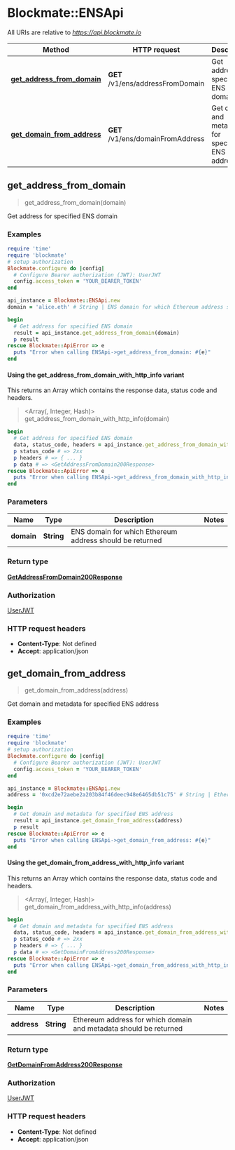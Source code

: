 # Blockmate::ENSApi

All URIs are relative to *https://api.blockmate.io*

| Method | HTTP request | Description |
| ------ | ------------ | ----------- |
| [**get_address_from_domain**](ENSApi.md#get_address_from_domain) | **GET** /v1/ens/addressFromDomain | Get address for specified ENS domain |
| [**get_domain_from_address**](ENSApi.md#get_domain_from_address) | **GET** /v1/ens/domainFromAddress | Get domain and metadata for specified ENS address |


## get_address_from_domain

> <GetAddressFromDomain200Response> get_address_from_domain(domain)

Get address for specified ENS domain

### Examples

```ruby
require 'time'
require 'blockmate'
# setup authorization
Blockmate.configure do |config|
  # Configure Bearer authorization (JWT): UserJWT
  config.access_token = 'YOUR_BEARER_TOKEN'
end

api_instance = Blockmate::ENSApi.new
domain = 'alice.eth' # String | ENS domain for which Ethereum address should be returned

begin
  # Get address for specified ENS domain
  result = api_instance.get_address_from_domain(domain)
  p result
rescue Blockmate::ApiError => e
  puts "Error when calling ENSApi->get_address_from_domain: #{e}"
end
```

#### Using the get_address_from_domain_with_http_info variant

This returns an Array which contains the response data, status code and headers.

> <Array(<GetAddressFromDomain200Response>, Integer, Hash)> get_address_from_domain_with_http_info(domain)

```ruby
begin
  # Get address for specified ENS domain
  data, status_code, headers = api_instance.get_address_from_domain_with_http_info(domain)
  p status_code # => 2xx
  p headers # => { ... }
  p data # => <GetAddressFromDomain200Response>
rescue Blockmate::ApiError => e
  puts "Error when calling ENSApi->get_address_from_domain_with_http_info: #{e}"
end
```

### Parameters

| Name | Type | Description | Notes |
| ---- | ---- | ----------- | ----- |
| **domain** | **String** | ENS domain for which Ethereum address should be returned |  |

### Return type

[**GetAddressFromDomain200Response**](GetAddressFromDomain200Response.md)

### Authorization

[UserJWT](../README.md#UserJWT)

### HTTP request headers

- **Content-Type**: Not defined
- **Accept**: application/json


## get_domain_from_address

> <GetDomainFromAddress200Response> get_domain_from_address(address)

Get domain and metadata for specified ENS address

### Examples

```ruby
require 'time'
require 'blockmate'
# setup authorization
Blockmate.configure do |config|
  # Configure Bearer authorization (JWT): UserJWT
  config.access_token = 'YOUR_BEARER_TOKEN'
end

api_instance = Blockmate::ENSApi.new
address = '0xcd2e72aebe2a203b84f46deec948e6465db51c75' # String | Ethereum address for which domain and metadata should be returned

begin
  # Get domain and metadata for specified ENS address
  result = api_instance.get_domain_from_address(address)
  p result
rescue Blockmate::ApiError => e
  puts "Error when calling ENSApi->get_domain_from_address: #{e}"
end
```

#### Using the get_domain_from_address_with_http_info variant

This returns an Array which contains the response data, status code and headers.

> <Array(<GetDomainFromAddress200Response>, Integer, Hash)> get_domain_from_address_with_http_info(address)

```ruby
begin
  # Get domain and metadata for specified ENS address
  data, status_code, headers = api_instance.get_domain_from_address_with_http_info(address)
  p status_code # => 2xx
  p headers # => { ... }
  p data # => <GetDomainFromAddress200Response>
rescue Blockmate::ApiError => e
  puts "Error when calling ENSApi->get_domain_from_address_with_http_info: #{e}"
end
```

### Parameters

| Name | Type | Description | Notes |
| ---- | ---- | ----------- | ----- |
| **address** | **String** | Ethereum address for which domain and metadata should be returned |  |

### Return type

[**GetDomainFromAddress200Response**](GetDomainFromAddress200Response.md)

### Authorization

[UserJWT](../README.md#UserJWT)

### HTTP request headers

- **Content-Type**: Not defined
- **Accept**: application/json

